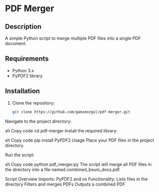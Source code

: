 # PDF Merger

## Description

A simple Python script to merge multiple PDF files into a single PDF document.

## Requirements

- Python 3.x
- PyPDF2 library

## Installation

1. Clone the repository:
   ```sh
   git clone https://github.com/gamzeozgul/pdf-merger.git
Navigate to the project directory:

sh
Copy code
cd pdf-merger
Install the required library:

sh
Copy code
pip install PyPDF2
Usage
Place your PDF files in the project directory.

Run the script:

sh
Copy code
python pdf_merger.py
The script will merge all PDF files in the directory into a file named combined_bsuni_docs.pdf.

Script Overview
Imports: PyPDF2 and os
Functionality:
Lists files in the directory
Filters and merges PDFs
Outputs a combined PDF
